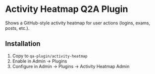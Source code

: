 # Activity Heatmap Q2A Plugin
Shows a GitHub-style activity heatmap for user actions (logins, exams, posts, etc.). 
## Installation
1. Copy to `qa-plugin/activity-heatmap`
2. Enable in Admin → Plugins
3. Configure in Admin → Plugins → Activity Heatmap Admin
